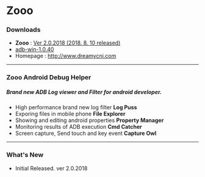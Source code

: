 # Zooo
### Downloads
* **Zooo** : [Ver 2.0.2018 (2018. 8. 10 released)](https://github.com/dreamycni/Zooo/raw/master/Zooo_v2.0.2018_R6687_180810.zip)
* [adb-win-1.0.40](https://github.com/dreamycni/Zooo/raw/master/adb-win-1.0.40.zip)
* Homepage : http://www.dreamycni.com

- - -
### Zooo Android Debug Helper
##### Brand new ADB Log viewer and Filter for android developer.

* High performance brand new log filter **Log Puss**
* Exporing files in mobile phone **File Explorer**
* Showing and editing android properties **Property Manager**
* Monitoring results of ADB execution **Cmd Catcher**
* Screen capture, Send touch and key event **Capture Owl**

- - -
### What's New
* Initial Released. ver 2.0.2018
